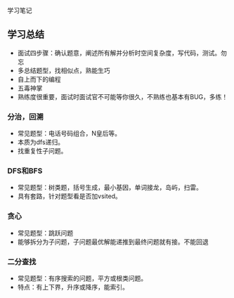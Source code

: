 学习笔记
## 学习总结
* 面试四步骤：确认题意，阐述所有解并分析时空间复杂度，写代码，测试。勿忘
* 多总结题型，找相似点，熟能生巧
* 自上而下的编程
* 五毒神掌 
* 熟练度很重要，面试时面试官不可能等你很久，不熟练也基本有BUG，多练！


### 分治，回溯
* 常见题型：电话号码组合，N皇后等。
* 本质为dfs递归。
* 找重复性子问题。
### DFS和BFS
* 常见题型：树类题，括号生成，最小基因，单词接龙，岛屿，扫雷。
* 具有套路，针对题型看是否加vsited。
### 贪心
* 常见题型：跳跃问题
* 能够拆分为子问题，子问题最优解能递推到最终问题就有接。不能回退
### 二分查找
* 常见题型：有序搜索的问题，平方或根类问题。
* 特点：有上下界，升序或降序，能索引。